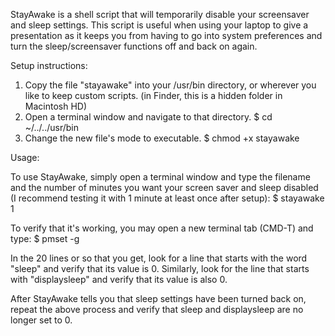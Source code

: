 StayAwake is a shell script that will temporarily disable your screensaver and sleep settings. This script is useful when using your laptop to give a presentation as it keeps you from having to go into system preferences and turn the sleep/screensaver functions off and back on again. 

Setup instructions:

1. Copy the file "stayawake" into your /usr/bin directory, or wherever you like to keep custom scripts. (in Finder, this is a hidden folder in Macintosh HD)
2. Open a terminal window and navigate to that directory.
  $ cd ~/../../usr/bin
3. Change the new file's mode to executable.
  $ chmod +x stayawake

Usage:

To use StayAwake, simply open a terminal window and type the filename and the number of minutes you want your screen saver and sleep disabled (I recommend testing it with 1 minute at least once after setup):
  $ stayawake 1

To verify that it's working, you may open a new terminal tab (CMD-T) and type:
  $ pmset -g

In the 20 lines or so that you get, look for a line that starts with the word "sleep" and verify that its value is 0. Similarly, look for the line that starts with "displaysleep" and verify that its value is also 0. 

After StayAwake tells you that sleep settings have been turned back on, repeat the above process and verify that sleep and displaysleep are no longer set to 0.
